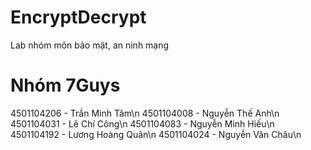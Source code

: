 # EncryptDecrypt
Lab nhóm môn bảo mật, an ninh mạng
# Nhóm 7Guys
4501104206 - Trần Minh Tâm\n
4501104008 - Nguyễn Thế Anh\n
4501104031 - Lê Chí Công\n
4501104083 - Nguyễn Minh Hiếu\n
4501104192 - Lương Hoàng Quân\n
4501104024 - Nguyễn Văn Châu\n
